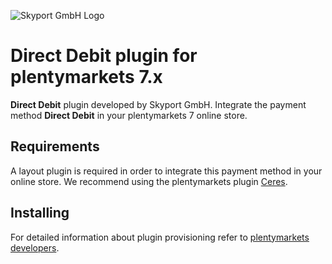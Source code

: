 ![Skyport GmbH Logo](https://image.jimcdn.com/app/cms/image/transf/dimension=320x10000:format=jpg/path/sf2c40bafd2cb721f/image/ia0ddfd0aca59a04e/version/1524490315/image.jpg)

# Direct Debit plugin for plentymarkets 7.x

**Direct Debit** plugin developed by Skyport GmbH.
Integrate the payment method **Direct Debit** in your plentymarkets 7 online store.

## Requirements

A layout plugin is required in order to integrate this payment method in your online store.
We recommend using the plentymarkets plugin [Ceres](https://github.com/plentymarkets/plugin-ceres).

## Installing

For detailed information about plugin provisioning refer to
[plentymarkets developers](https://developers.plentymarkets.com/dev-doc/basics#plugin-provisioning).
